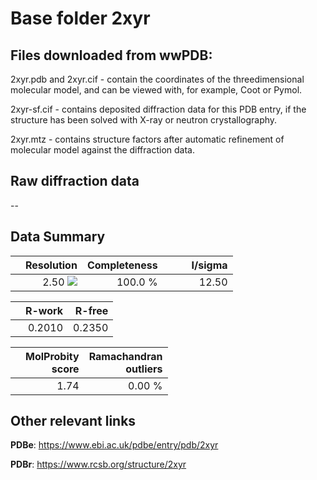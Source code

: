 # Base folder 2xyr

## Files downloaded from wwPDB:

2xyr.pdb and 2xyr.cif - contain the coordinates of the threedimensional molecular model, and can be viewed with, for example, Coot or Pymol.

2xyr-sf.cif - contains deposited diffraction data for this PDB entry, if the structure has been solved with X-ray or neutron crystallography.

2xyr.mtz - contains structure factors after automatic refinement of molecular model against the diffraction data.

## Raw diffraction data

--<br> 

## Data Summary
|   | Resolution | Completeness| I/sigma |
|---|-------------:|----------------:|--------------:|
|   |2.50 <img src="https://latex.codecogs.com/svg.latex?{\mbox{\normalfont\AA}}"/>|100.0 %|<img width=50/>12.50|

|   | **R-work**| **R-free**   
|---|-------------:|----------------:|           
||0.2010|0.2350|

|   |**MolProbity<br>score**| **Ramachandran<br>outliers** 
|---|-------------:|----------------:|
||1.74|0.00 %|

## Other relevant links 
**PDBe**:  https://www.ebi.ac.uk/pdbe/entry/pdb/2xyr
 
**PDBr**: https://www.rcsb.org/structure/2xyr 


